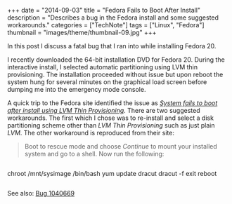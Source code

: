 +++
date = "2014-09-03"
title = "Fedora Fails to Boot After Install"
description = "Describes a bug in the Fedora install and some suggested workarounds."
categories = ["TechNote"]
tags = ["Linux", "Fedora"]
thumbnail = "images/theme/thumbnail-09.jpg"
+++

In this post I discuss a fatal bug that I ran into while installing Fedora 20.

<!--more-->

I recently downloaded the 64-bit installation DVD for Fedora 20. During the interactive install, I selected automatic partitioning using LVM thin provisioning. The installation proceeded without issue but upon reboot the system hung for several minutes on the graphical load screen before dumping me into the emergency mode console.

A quick trip to the Fedora site identified the issue as [*System fails to boot after install using LVM Thin Provisioning*](http://fedoraproject.org/wiki/Common_F20_bugs#System_fails_to_boot_after_install_using_LVM_Thin_Provisioning). There are two suggested workarounds. The first which I chose was to re-install and select a disk partitioning scheme other than *LVM Thin Provisioning* such as just plain *LVM*. The other workaround is reproduced from their site:

>Boot to rescue mode and choose *Continue* to mount your installed system and go to a shell. Now run the following:

>```
chroot /mnt/sysimage /bin/bash
yum update dracut
dracut -f
exit
reboot
>```

See also: [Bug 1040669](https://bugzilla.redhat.com/show_bug.cgi?id=1040669)
